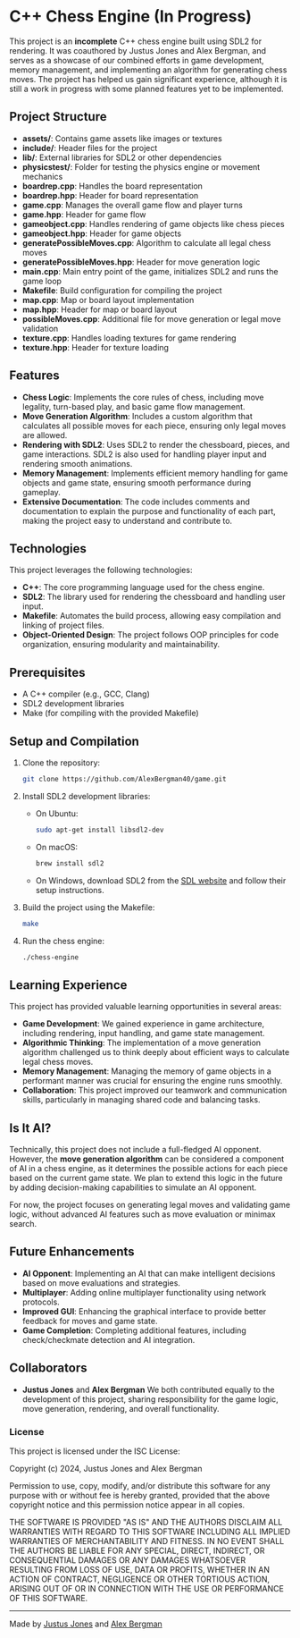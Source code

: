 # C++ Chess Engine (In Progress)

This project is an **incomplete** C++ chess engine built using SDL2 for rendering. It was coauthored by Justus Jones and Alex Bergman, and serves as a showcase of our combined efforts in game development, memory management, and implementing an algorithm for generating chess moves. The project has helped us gain significant experience, although it is still a work in progress with some planned features yet to be implemented.

## Project Structure

- **assets/**: Contains game assets like images or textures
- **include/**: Header files for the project
- **lib/**: External libraries for SDL2 or other dependencies
- **physicstest/**: Folder for testing the physics engine or movement mechanics
- **boardrep.cpp**: Handles the board representation
- **boardrep.hpp**: Header for board representation
- **game.cpp**: Manages the overall game flow and player turns
- **game.hpp**: Header for game flow
- **gameobject.cpp**: Handles rendering of game objects like chess pieces
- **gameobject.hpp**: Header for game objects
- **generatePossibleMoves.cpp**: Algorithm to calculate all legal chess moves
- **generatePossibleMoves.hpp**: Header for move generation logic
- **main.cpp**: Main entry point of the game, initializes SDL2 and runs the game loop
- **Makefile**: Build configuration for compiling the project
- **map.cpp**: Map or board layout implementation
- **map.hpp**: Header for map or board layout
- **possibleMoves.cpp**: Additional file for move generation or legal move validation
- **texture.cpp**: Handles loading textures for game rendering
- **texture.hpp**: Header for texture loading


## Features

- **Chess Logic**: Implements the core rules of chess, including move legality, turn-based play, and basic game flow management.
- **Move Generation Algorithm**: Includes a custom algorithm that calculates all possible moves for each piece, ensuring only legal moves are allowed.
- **Rendering with SDL2**: Uses SDL2 to render the chessboard, pieces, and game interactions. SDL2 is also used for handling player input and rendering smooth animations.
- **Memory Management**: Implements efficient memory handling for game objects and game state, ensuring smooth performance during gameplay.
- **Extensive Documentation**: The code includes comments and documentation to explain the purpose and functionality of each part, making the project easy to understand and contribute to.

## Technologies

This project leverages the following technologies:

- **C++**: The core programming language used for the chess engine.
- **SDL2**: The library used for rendering the chessboard and handling user input.
- **Makefile**: Automates the build process, allowing easy compilation and linking of project files.
- **Object-Oriented Design**: The project follows OOP principles for code organization, ensuring modularity and maintainability.

## Prerequisites

- A C++ compiler (e.g., GCC, Clang)
- SDL2 development libraries
- Make (for compiling with the provided Makefile)

## Setup and Compilation

1. Clone the repository:
    ```bash
    git clone https://github.com/AlexBergman40/game.git
    ```

2. Install SDL2 development libraries:
    - On Ubuntu:
      ```bash
      sudo apt-get install libsdl2-dev
      ```
    - On macOS:
      ```bash
      brew install sdl2
      ```
    - On Windows, download SDL2 from the [SDL website](https://www.libsdl.org/) and follow their setup instructions.

3. Build the project using the Makefile:
    ```bash
    make
    ```

4. Run the chess engine:
    ```bash
    ./chess-engine
    ```

## Learning Experience

This project has provided valuable learning opportunities in several areas:

- **Game Development**: We gained experience in game architecture, including rendering, input handling, and game state management.
- **Algorithmic Thinking**: The implementation of a move generation algorithm challenged us to think deeply about efficient ways to calculate legal chess moves.
- **Memory Management**: Managing the memory of game objects in a performant manner was crucial for ensuring the engine runs smoothly.
- **Collaboration**: This project improved our teamwork and communication skills, particularly in managing shared code and balancing tasks.

## Is It AI?

Technically, this project does not include a full-fledged AI opponent. However, the **move generation algorithm** can be considered a component of AI in a chess engine, as it determines the possible actions for each piece based on the current game state. We plan to extend this logic in the future by adding decision-making capabilities to simulate an AI opponent.

For now, the project focuses on generating legal moves and validating game logic, without advanced AI features such as move evaluation or minimax search.

## Future Enhancements

- **AI Opponent**: Implementing an AI that can make intelligent decisions based on move evaluations and strategies.
- **Multiplayer**: Adding online multiplayer functionality using network protocols.
- **Improved GUI**: Enhancing the graphical interface to provide better feedback for moves and game state.
- **Game Completion**: Completing additional features, including check/checkmate detection and AI integration.

## Collaborators

- **Justus Jones** and **Alex Bergman** We both contributed equally to the development of this project, sharing responsibility for the game logic, move generation, rendering, and overall functionality.

### License

This project is licensed under the ISC License:

Copyright (c) 2024, Justus Jones and Alex Bergman

Permission to use, copy, modify, and/or distribute this software for any purpose with or without fee is hereby granted, provided that the above copyright notice and this permission notice appear in all copies.

THE SOFTWARE IS PROVIDED "AS IS" AND THE AUTHORS DISCLAIM ALL WARRANTIES WITH REGARD TO THIS SOFTWARE INCLUDING ALL IMPLIED WARRANTIES OF MERCHANTABILITY AND FITNESS. IN NO EVENT SHALL THE AUTHORS BE LIABLE FOR ANY SPECIAL, DIRECT, INDIRECT, OR CONSEQUENTIAL DAMAGES OR ANY DAMAGES WHATSOEVER RESULTING FROM LOSS OF USE, DATA OR PROFITS, WHETHER IN AN ACTION OF CONTRACT, NEGLIGENCE OR OTHER TORTIOUS ACTION, ARISING OUT OF OR IN CONNECTION WITH THE USE OR PERFORMANCE OF THIS SOFTWARE.

---

Made by [Justus Jones](https://github.com/Jorstors) and [Alex Bergman](https://github.com/AlexBergman40)
